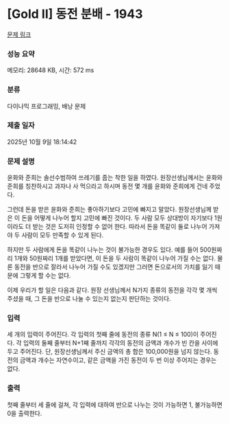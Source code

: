 # [Gold II] 동전 분배 - 1943 

[문제 링크](https://www.acmicpc.net/problem/1943) 

### 성능 요약

메모리: 28648 KB, 시간: 572 ms

### 분류

다이나믹 프로그래밍, 배낭 문제

### 제출 일자

2025년 10월 9일 18:14:42

### 문제 설명

<p>윤화와 준희는 솔선수범하여 쓰레기를 줍는 착한 일을 하였다. 원장선생님께서는 윤화와 준희를 칭찬하시고 과자나 사 먹으라고 하시며 동전 몇 개를 윤화와 준희에게 건네 주었다.</p>

<p>그런데 돈을 받은 윤화와 준희는 좋아하기보다 고민에 빠지고 말았다. 원장선생님께 받은 이 돈을 어떻게 나누어 할지 고민에 빠진 것이다. 두 사람 모두 상대방이 자기보다 1원이라도 더 받는 것은 도저히 인정할 수 없어 한다. 따라서 돈을 똑같이 둘로 나누어 가져야 두 사람이 모두 만족할 수 있게 된다.</p>

<p>하지만 두 사람에게 돈을 똑같이 나누는 것이 불가능한 경우도 있다. 예를 들어 500원짜리 1개와 50원짜리 1개를 받았다면, 이 돈을 두 사람이 똑같이 나누어 가질 수는 없다. 물론 동전을 반으로 잘라서 나누어 가질 수도 있겠지만 그러면 돈으로서의 가치를 잃기 때문에 그렇게 할 수는 없다.</p>

<p>이제 우리가 할 일은 다음과 같다. 원장 선생님께서 N가지 종류의 동전을 각각 몇 개씩 주셨을 때, 그 돈을 반으로 나눌 수 있는지 없는지 판단하는 것이다.</p>

### 입력 

 <p>세 개의 입력이 주어진다. 각 입력의 첫째 줄에 동전의 종류 N(1 ≤ N ≤ 100)이 주어진다. 각 입력의 둘째 줄부터 N+1째 줄까지 각각의 동전의 금액과 개수가 빈 칸을 사이에 두고 주어진다. 단, 원장선생님께서 주신 금액의 총 합은 100,000원을 넘지 않는다. 동전의 금액과 개수는 자연수이고, 같은 금액을 가진 동전이 두 번 이상 주어지는 경우는 없다.</p>

### 출력 

 <p>첫째 줄부터 세 줄에 걸쳐, 각 입력에 대하여 반으로 나누는 것이 가능하면 1, 불가능하면 0을 출력한다.</p>

